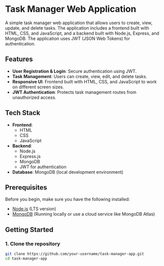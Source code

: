 # Task Manager Web Application

A simple task manager web application that allows users to create, view, update, and delete tasks. The application includes a frontend built with HTML, CSS, and JavaScript, and a backend built with Node.js, Express, and MongoDB. The application uses JWT (JSON Web Tokens) for authentication.

## Features

- **User Registration & Login**: Secure authentication using JWT.
- **Task Management**: Users can create, view, edit, and delete tasks.
- **Responsive UI**: Frontend built with HTML, CSS, and JavaScript to work on different screen sizes.
- **JWT Authentication**: Protects task management routes from unauthorized access.

## Tech Stack

- **Frontend**:
  - HTML
  - CSS
  - JavaScript
- **Backend**:
  - Node.js
  - Express.js
  - MongoDB
  - JWT for authentication
- **Database**: MongoDB (local development environment)

## Prerequisites

Before you begin, make sure you have the following installed:

- [Node.js](https://nodejs.org/) (LTS version)
- [MongoDB](https://www.mongodb.com/try/download/community) (Running locally or use a cloud service like MongoDB Atlas)

## Getting Started

### 1. Clone the repository

```bash
git clone https://github.com/your-username/task-manager-app.git
cd task-manager-app
